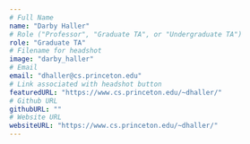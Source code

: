 ```yaml
---
# Full Name
name: "Darby Haller"
# Role ("Professor", "Graduate TA", or "Undergraduate TA")
role: "Graduate TA"
# Filename for headshot
image: "darby_haller"
# Email
email: "dhaller@cs.princeton.edu"
# Link associated with headshot button
featuredURL: "https://www.cs.princeton.edu/~dhaller/"
# Github URL
githubURL: ""
# Website URL
websiteURL: "https://www.cs.princeton.edu/~dhaller/"
---
```

